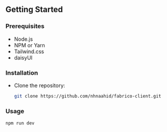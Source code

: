 ## Getting Started

### Prerequisites
- Node.js
- NPM or Yarn
- Tailwind.css
- daisyUI

### Installation
- Clone the repository:
   ```bash
   git clone https://github.com/nhnaahid/fabrico-client.git

### Usage

```bash
npm run dev